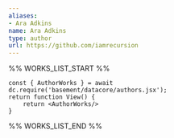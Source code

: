 ```yaml
---
aliases:
- Ara Adkins
name: Ara Adkins
type: author
url: https://github.com/iamrecursion
---
```



%% WORKS_LIST_START %%

```datacorejsx
const { AuthorWorks } = await dc.require('basement/datacore/authors.jsx');
return function View() {
    return <AuthorWorks/>
}
```
%% WORKS_LIST_END %%